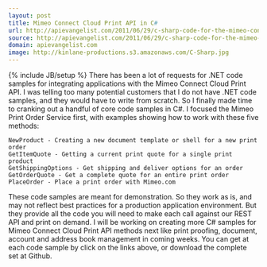 ```yaml
---
layout: post
title: Mimeo Connect Cloud Print API in C#
url: http://apievangelist.com/2011/06/29/c-sharp-code-for-the-mimeo-connect-cloud-print-api/
source: http://apievangelist.com/2011/06/29/c-sharp-code-for-the-mimeo-connect-cloud-print-api/
domain: apievangelist.com
image: http://kinlane-productions.s3.amazonaws.com/C-Sharp.jpg
---
```

{% include JB/setup %}
There has been a lot of requests for .NET code samples for integrating applications with the Mimeo Connect Cloud Print API.
I was telling too many potential customers that I do not have .NET code samples, and they would have to write from scratch.
So I finally made time to cranking out a handful of core code samples in C#.  I focused the Mimeo Print Order Service first, with examples showing how to work with these five methods:

	NewProduct - Creating a new document template or shell for a new print order
	GetItemQuote - Getting a current print quote for a single print product
	GetShippingOptions - Get shipping and deliver options for an order
	GetOrderQuote - Get a complete quote for an entire print order
	PlaceOrder - Place a print order with Mimeo.com

These code samples are meant for demonstration.  So they work as is, and may not reflect best practices for a production application environment.  But they provide all the code you will need to make each call against our REST API and print on demand.
I will be working on creating more C# samples for Mimeo Connect Cloud Print API methods next like print proofing, document, account and address book management in coming weeks.
You can get at each code sample by click on the links above, or download the complete set at Github.
